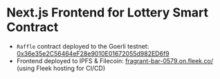 # Next.js Frontend for Lottery Smart Contract

- `Raffle` contract deployed to the Goerli testnet: [0x36e35e2C56464eF28e9010E01672055d982ED6f9](https://goerli.etherscan.io/address/0x36e35e2C56464eF28e9010E01672055d982ED6f9)
- Frontend deployed to IPFS & Filecoin: [fragrant-bar-0579.on.fleek.co/](https://fragrant-bar-0579.on.fleek.co/) (using Fleek hosting for CI/CD)